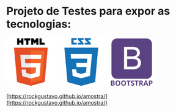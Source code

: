 # Projeto de Testes para expor as tecnologias:

![Modelo](img/html5.png)
![Modelo](img/css3.png)
![Modelo](img/bootstrap.png)

[https://rockgustavo.github.io/amostra/](https://rockgustavo.github.io/amostra/)